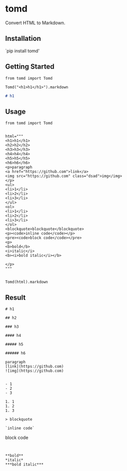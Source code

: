 # tomd
Convert HTML to Markdown.

## Installation

`pip install tomd'

## Getting Started

```
from tomd import Tomd

Tomd("<h1>h1</h1>").markdown
```

```markdown
# h1
```

## Usage

```
from tomd import Tomd


html="""
<h1>h1</h1>
<h2>h2</h2>
<h3>h3</h3>
<h4>h4</h4>
<h5>h5</h5>
<h6>h6</h6>
<p>paragraph
<a href="https://github.com">link</a>
<img src="https://github.com" class="dsad">img</img>
</p>
<ul>
<li>1</li>
<li>2</li>
<li>3</li>
</ul>
<ol>
<li>1</li>
<li>2</li>
<li>3</li>
</ol>
<blockquote>blockquote</blockquote>
<p><code>inline code</code></p>
<pre><code>block code</code></pre>
<p>
<b>bold</b>
<i>italic</i>
<b><i>bold italic</i></b>

</p>
"""


Tomd(html).markdown
```

## Result

```
# h1

## h2

### h3

#### h4

##### h5

###### h6

paragraph
[link](https://github.com)
![img](https://github.com)


- 1
- 2
- 3

1. 1
1. 2
1. 3

> blockquote

`inline code`

```
block code
```


**bold**
*italic*
***bold italic***

```
